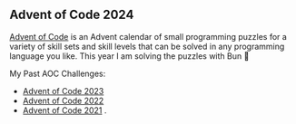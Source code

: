 ## Advent of Code 2024

[Advent of Code](https://adventofcode.com/2024/) is an Advent calendar of small programming puzzles for a variety of skill sets and skill levels that can be solved in any programming language you like. This year I am solving the puzzles with Bun 🐇

My Past AOC Challenges:

- [Advent of Code 2023](https://github.com/PranjalAgni/advent-of-code-2023)
- [Advent of Code 2022](https://github.com/PranjalAgni/advent-of-code-2022)
- [Advent of Code 2021](https://github.com/PranjalAgni/advent-of-code-2021)
  .
